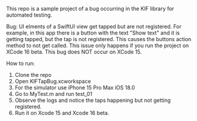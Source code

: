 This repo is a sample project of a bug occurring in the KIF library for automated testing.

Bug:
UI elments of a SwiftUI view get tapped but are not registered. For example, in this app there is a button with the text "Show text" and it is getting tapped, but the tap is not registered.
This causes the buttons action method to not get called. This issue only happens if you run the project on XCode 16 beta. This bug does NOT occur on XCode 15.

How to run:
1. Clone the repo
2. Open KIFTapBug.xcworkspace
3. For the simulator use iPhone 15 Pro Max iOS 18.0
4. Go to MyTest.m and run test_01
5. Observe the logs and notice the taps happening but not getting registered.
6. Run it on Xcode 15 and Xcode 16 beta.
